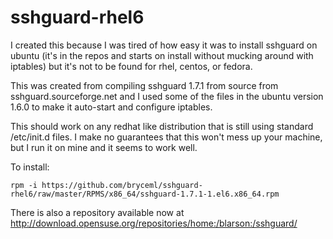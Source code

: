 # sshguard-rhel6

I created this because I was tired of how easy it was to install sshguard on ubuntu
(it's in the repos and starts on install without mucking around with iptables) but it's
not to be found for rhel, centos, or fedora.

This was created from compiling sshguard 1.7.1 from source from sshguard.sourceforge.net
and I used some of the files in the ubuntu version 1.6.0 to make it auto-start and configure
iptables.

This should work on any redhat like distribution that is still using standard /etc/init.d files.
I make no guarantees that this won't mess up your machine, but I run it on mine and it seems
to work well.

To install:
```
rpm -i https://github.com/bryceml/sshguard-rhel6/raw/master/RPMS/x86_64/sshguard-1.7.1-1.el6.x86_64.rpm
```

There is also a repository available now at http://download.opensuse.org/repositories/home:/blarson:/sshguard/
